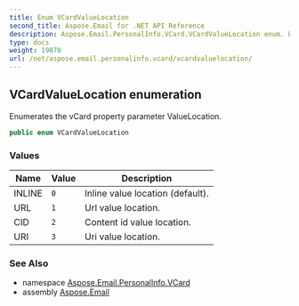 ```yaml
---
title: Enum VCardValueLocation
second_title: Aspose.Email for .NET API Reference
description: Aspose.Email.PersonalInfo.VCard.VCardValueLocation enum. Enumerates the vCard property parameter ValueLocation
type: docs
weight: 19870
url: /net/aspose.email.personalinfo.vcard/vcardvaluelocation/
---
```

## VCardValueLocation enumeration

Enumerates the vCard property parameter ValueLocation.

```csharp
public enum VCardValueLocation
```

### Values

| Name | Value | Description |
| --- | --- | --- |
| INLINE | `0` | Inline value location (default). |
| URL | `1` | Url value location. |
| CID | `2` | Content id value location. |
| URI | `3` | Uri value location. |

### See Also

* namespace [Aspose.Email.PersonalInfo.VCard](../../aspose.email.personalinfo.vcard/)
* assembly [Aspose.Email](../../)


